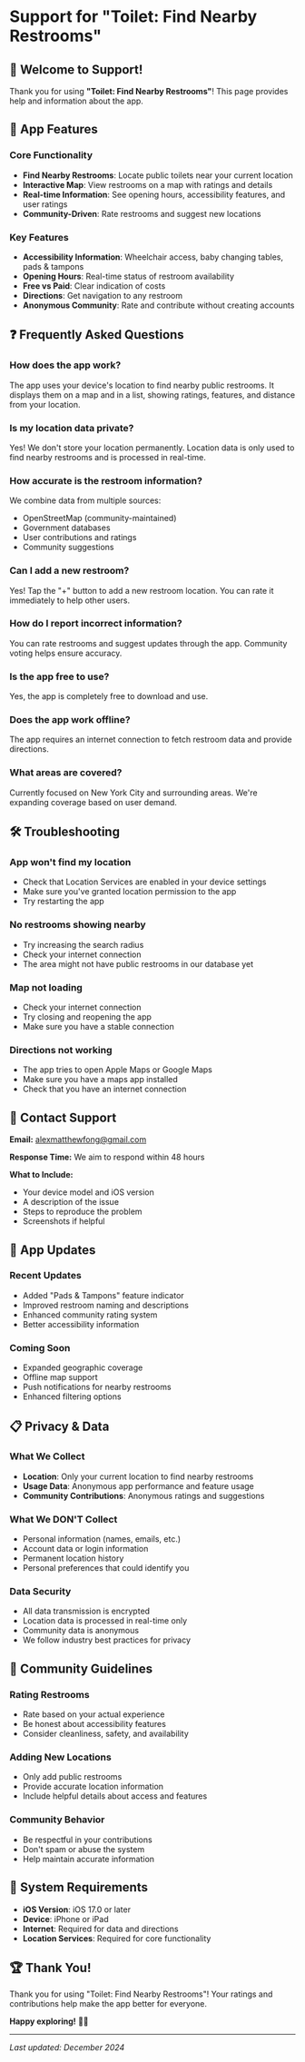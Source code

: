 # Support for "Toilet: Find Nearby Restrooms"

## 🚽 Welcome to Support!

Thank you for using **"Toilet: Find Nearby Restrooms"**! This page provides help and information about the app.

## 📱 App Features

### Core Functionality
- **Find Nearby Restrooms**: Locate public toilets near your current location
- **Interactive Map**: View restrooms on a map with ratings and details
- **Real-time Information**: See opening hours, accessibility features, and user ratings
- **Community-Driven**: Rate restrooms and suggest new locations

### Key Features
- **Accessibility Information**: Wheelchair access, baby changing tables, pads & tampons
- **Opening Hours**: Real-time status of restroom availability
- **Free vs Paid**: Clear indication of costs
- **Directions**: Get navigation to any restroom
- **Anonymous Community**: Rate and contribute without creating accounts

## ❓ Frequently Asked Questions

### **How does the app work?**
The app uses your device's location to find nearby public restrooms. It displays them on a map and in a list, showing ratings, features, and distance from your location.

### **Is my location data private?**
Yes! We don't store your location permanently. Location data is only used to find nearby restrooms and is processed in real-time.

### **How accurate is the restroom information?**
We combine data from multiple sources:
- OpenStreetMap (community-maintained)
- Government databases
- User contributions and ratings
- Community suggestions

### **Can I add a new restroom?**
Yes! Tap the "+" button to add a new restroom location. You can rate it immediately to help other users.

### **How do I report incorrect information?**
You can rate restrooms and suggest updates through the app. Community voting helps ensure accuracy.

### **Is the app free to use?**
Yes, the app is completely free to download and use.

### **Does the app work offline?**
The app requires an internet connection to fetch restroom data and provide directions.

### **What areas are covered?**
Currently focused on New York City and surrounding areas. We're expanding coverage based on user demand.

## 🛠️ Troubleshooting

### **App won't find my location**
- Check that Location Services are enabled in your device settings
- Make sure you've granted location permission to the app
- Try restarting the app

### **No restrooms showing nearby**
- Try increasing the search radius
- Check your internet connection
- The area might not have public restrooms in our database yet

### **Map not loading**
- Check your internet connection
- Try closing and reopening the app
- Make sure you have a stable connection

### **Directions not working**
- The app tries to open Apple Maps or Google Maps
- Make sure you have a maps app installed
- Check that you have an internet connection

## 📧 Contact Support

**Email:** alexmatthewfong@gmail.com

**Response Time:** We aim to respond within 48 hours

**What to Include:**
- Your device model and iOS version
- A description of the issue
- Steps to reproduce the problem
- Screenshots if helpful

## 🔄 App Updates

### Recent Updates
- Added "Pads & Tampons" feature indicator
- Improved restroom naming and descriptions
- Enhanced community rating system
- Better accessibility information

### Coming Soon
- Expanded geographic coverage
- Offline map support
- Push notifications for nearby restrooms
- Enhanced filtering options

## 📋 Privacy & Data

### What We Collect
- **Location**: Only your current location to find nearby restrooms
- **Usage Data**: Anonymous app performance and feature usage
- **Community Contributions**: Anonymous ratings and suggestions

### What We DON'T Collect
- Personal information (names, emails, etc.)
- Account data or login information
- Permanent location history
- Personal preferences that could identify you

### Data Security
- All data transmission is encrypted
- Location data is processed in real-time only
- Community data is anonymous
- We follow industry best practices for privacy

## 🌟 Community Guidelines

### Rating Restrooms
- Rate based on your actual experience
- Be honest about accessibility features
- Consider cleanliness, safety, and availability

### Adding New Locations
- Only add public restrooms
- Provide accurate location information
- Include helpful details about access and features

### Community Behavior
- Be respectful in your contributions
- Don't spam or abuse the system
- Help maintain accurate information

## 📱 System Requirements

- **iOS Version**: iOS 17.0 or later
- **Device**: iPhone or iPad
- **Internet**: Required for data and directions
- **Location Services**: Required for core functionality

## 🏆 Thank You!

Thank you for using "Toilet: Find Nearby Restrooms"! Your ratings and contributions help make the app better for everyone.

**Happy exploring!** 🚽✨

---

*Last updated: December 2024*
